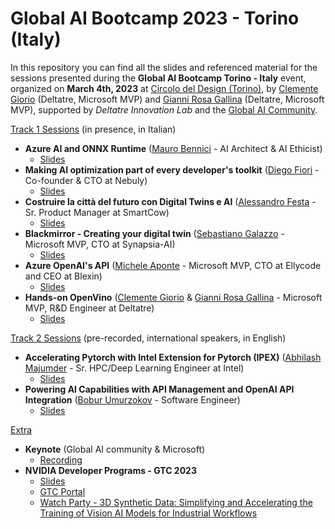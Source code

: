 # Global AI Bootcamp 2023 - Torino (Italy)

In this repository you can find all the slides and referenced material for the sessions presented during the **Global AI Bootcamp Torino - Italy** event, organized on **March 4th, 2023** at <a href="https://www.circolodeldesign.it/" target="_blank">Circolo del Design (Torino)</a>, by <a href="https://www.linkedin.com/in/clemente-giorio-03a61811/" target="_blank">Clemente Giorio</a> (Deltatre, Microsoft MVP)
and <a href="https://www.linkedin.com/in/gianni-rosa-gallina-b206a821/" target="_blank">Gianni Rosa Gallina</a> (Deltatre, Microsoft MVP), supported by *Deltatre Innovation Lab* and the <a href="https://globalai.community/bootcamp-2023/" target="_blank">Global AI Community</a>.

<u>Track 1 Sessions</u> (in presence, in Italian)

- **Azure AI and ONNX Runtime** (<a href="https://www.linkedin.com/in/maurobennici/" target="_blank">Mauro Bennici</a> - AI Architect & AI Ethicist)
    - [Slides](docs/Azure%20ML%20and%20ONNX.pdf)
    <!-- - [Recording]() -->
- **Making AI optimization part of every developer's toolkit** (<a href="https://www.linkedin.com/in/diego-fiori-/" target="_blank">Diego Fiori</a> - Co-founder & CTO at Nebuly)
    - [Slides](docs/Making%20AI%20optimization%20part%20of%20every%20developer's%20toolkit.pdf)
    <!-- - [Recording]() -->
- **Costruire la città del futuro con Digital Twins e AI** (<a href="https://www.linkedin.com/in/alefesta/" target="_blank">Alessandro Festa</a> - Sr. Product Manager at SmartCow)
    - [Slides](docs/Costruire%20la%20citt%C3%A0%20del%20futuro%20con%20Digital%20Twins%20e%20AI.pdf)
    <!-- - [Recording]() -->
- **Blackmirror - Creating your digital twin** (<a href="https://www.linkedin.com/in/sebastianogalazzo/" target="_blank">Sebastiano Galazzo</a> - Microsoft MVP, CTO at Synapsia-AI)
    - [Slides](docs/Blackmirror%20-%20Creating%20your%20digital%20twin.pdf)
    <!-- - [Recording]() -->
- **Azure OpenAI's API** (<a href="https://www.linkedin.com/in/apomic80/" target="_blank">Michele Aponte</a> - Microsoft MVP, CTO at Ellycode and CEO at Blexin)
    - [Slides]()
    <!-- - [Recording]() -->
- **Hands-on OpenVino** (<a href="https://www.linkedin.com/in/clemente-giorio-03a61811/" target="_blank">Clemente Giorio</a> & <a href="https://www.linkedin.com/in/gianni-rosa-gallina-b206a821/" target="_blank">Gianni Rosa Gallina</a> - Microsoft MVP, R&D Engineer at Deltatre)
    - [Slides]()
    <!-- - [Recording]() -->

<u>Track 2 Sessions</u> (pre-recorded, international speakers, in English)

- **Accelerating Pytorch with Intel Extension for Pytorch (IPEX)** (<a href="https://www.linkedin.com/in/abhilash-majumder-1aa7b9138/" target="_blank">Abhilash Majumder</a> - Sr. HPC/Deep Learning Engineer at Intel)
    - [Slides](docs/Accelerating%20Pytorch%20With%20IPEX.pdf)
    <!-- - [Recording]() -->
- **Powering AI Capabilities with API Management and OpenAI API Integration** (<a href="https://www.linkedin.com/in/boburumurzokov/" target="_blank">Bobur Umurzokov</a> - Software Engineer)
    - [Slides](docs/Powering%20AI%20Capabilities%20with%20Apache%20APISIX%20and%20OpenAI%20API.pdf)
    <!-- - [Recording]() -->

<u>Extra</u>

- **Keynote** (Global AI community & Microsoft)
  - [Recording](https://www.youtube.com/watch?v=D7_RN5Gc-RE)
- **NVIDIA Developer Programs - GTC 2023**
  - [Slides](docs/NVIDIA%20Developer%20Programs%20-%20GTC.pdf)
  - [GTC Portal](https://www.nvidia.com/gtc/?ncid=ref-dev-171762-Deltatre)
  - [Watch Party - 3D Synthetic Data: Simplifying and Accelerating the Training
of Vision AI Models for Industrial Workflows](https://www.nvidia.com/gtc/session-catalog/#/session/1675101400564001KYHO/?ncid=ref-dev-171762-Deltatre)
